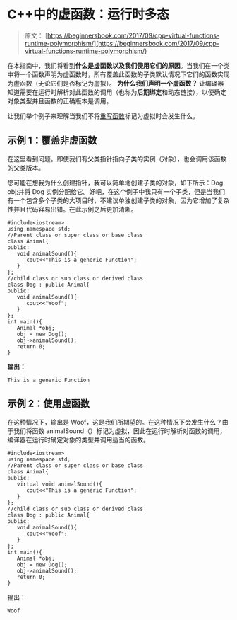 # C++中的虚函数：运行时多态

> 原文： [https://beginnersbook.com/2017/09/cpp-virtual-functions-runtime-polymorphism/](https://beginnersbook.com/2017/09/cpp-virtual-functions-runtime-polymorphism/)

在本指南中，我们将看到**什么是虚函数以及我们使用它们的原因**。当我们在一个类中将一个函数声明为虚函数时，所有覆盖此函数的子类默认情况下它们的函数实现为虚函数（无论它们是否标记为虚拟）。 **为什么我们声明一个虚函数？** 让编译器知道需要在运行时解析对此函数的调用（也称为**后期绑定**和动态链接），以便确定对象类型并且函数的正确版本是调用。

让我们举个例子来理解当我们不将[重写函数](https://beginnersbook.com/2017/09/cpp-function-overriding/)标记为虚拟时会发生什么。

## 示例 1：覆盖非虚函数

在这里看到问题。即使我们有父类指针指向子类的实例（对象），也会调用该函数的父类版本。

您可能在想我为什么创建指针，我可以简单地创建子类的对象，如下所示：Dog obj;并将 Dog 实例分配给它。好吧，在这个例子中我只有一个子类，但是当我们有一个包含多个子类的大项目时，不建议单独创建子类的对象，因为它增加了复杂性并且代码容易出错。在此示例之后更加清晰。

```
#include<iostream>
using namespace std;
//Parent class or super class or base class
class Animal{
public:
   void animalSound(){
      cout<<"This is a generic Function";
   }
};
//child class or sub class or derived class
class Dog : public Animal{
public:
   void animalSound(){ 
      cout<<"Woof";
   }
};
int main(){
   Animal *obj;
   obj = new Dog();
   obj->animalSound();
   return 0;
}
```

**输出：**

```
This is a generic Function
```

## 示例 2：使用虚函数

在这种情况下，输出是 Woof，这是我们所期望的。在这种情况下会发生什么？由于我们将函数 animalSound（）标记为虚拟，因此在运行时解析对函数的调用，编译器在运行时确定对象的类型并调用适当的函数。

```
#include<iostream>
using namespace std;
//Parent class or super class or base class
class Animal{
public:
   virtual void animalSound(){
      cout<<"This is a generic Function";
   }
};
//child class or sub class or derived class
class Dog : public Animal{
public:
   void animalSound(){ 
      cout<<"Woof";
   }
};
int main(){
   Animal *obj;
   obj = new Dog();
   obj->animalSound();
   return 0;
}
```

输出：

```
Woof
```